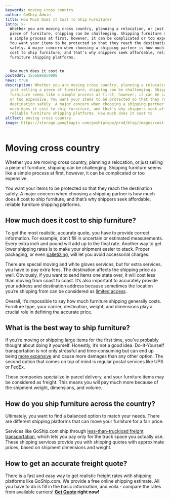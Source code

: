 ```yaml
---
keywords: moving cross country
author: GoShip Admin
title: How Much Does It Cost To Ship Furniture?
intro: >-
  Whether you are moving cross country, planning a relocation, or just selling a
  piece of furniture, shipping can be challenging. Shipping furniture seems like
  a simple process at first, however, it can be complicated or too expensive.
  You want your items to be protected so that they reach the destination
  safely. A major concern when choosing a shipping partner is how much does it
  cost to ship furniture, and that’s why shippers seek affordable, reliable
  furniture shipping platforms. 


  How much does it cost to
postedAt: 1556686850000
news: true
description: Whether you are moving cross country, planning a relocation, or
  just selling a piece of furniture, shipping can be challenging. Shipping
  furniture seems like a simple process at first, however, it can be complicated
  or too expensive. You want your items to be protected so that they reach the
  destination safely. A major concern when choosing a shipping partner is how
  much does it cost to ship furniture, and that’s why shippers seek affordable,
  reliable furniture shipping platforms. How much does it cost to
altText: moving cross country
image: https://storage.googleapis.com/goshiprepo/prod/blog/images/cost-to-ship-furniture.jpg
---
```

# Moving cross country

Whether you are moving cross country, planning a relocation, or just selling a piece of furniture, shipping can be challenging. Shipping furniture seems like a simple process at first, however, it can be complicated or too expensive. 

You want your items to be protected so that they reach the destination safely. A major concern when choosing a shipping partner is how much does it cost to ship furniture, and that’s why shippers seek affordable, reliable furniture shipping platforms.

## **How much does it cost to ship furniture?**

To get the most realistic, accurate quote, you have to provide correct information. For example, don’t fill in uncertain or estimated measurements. Every extra inch and pound will add up to the final rate. Another way to get lower shipping rates is to make your shipment easier to stack. Proper packaging, or even [palletizing,](https://www.goship.com/blog/palletizing-ltl-freight-everything-you-need-to-know/) will let you avoid accessorial charges. 

There are special moving and white gloves services, but for extra services, you have to pay extra fees. The destination affects the shipping price as well. Obviously, if you want to send items one state over, it will cost less than moving from coast to coast. It’s also important to accurately provide your address and destination address because sometimes the location you’re shipping from can be considered as [limited access](https://www.goship.com/blog/limited-access-shipping-location/). 

Overall, it’s impossible to say how much furniture shipping generally costs. Furniture type, your carrier, destination, weight, and dimensions play a crucial role in defining the accurate price.

## **What is the best way to ship furniture?**

If you’re moving or shipping large items for the first time, you’ve probably thought about doing it yourself. Honestly, it’s not a good idea. Do-It-Yourself transportation is not only stressful and time-consuming but can end up being [more expensive](https://www.lifestorage.com/blog/moving/is-it-cheaper-to-ship-furniture-or-buy-new/) and cause more damages than any other option. The second option that comes on top of mind is regular postal services like UPS or FedEx. 

These companies specialize in parcel delivery, and your furniture items may be considered as freight. This means you will pay much more because of the shipment weight, dimensions, and volume.

## **How do you ship furniture across the country?**

Ultimately, you want to find a balanced option to match your needs. There are different shipping platforms that can move your furniture for a fair price. 

Services like GoShip.com ship through [less-than-truckload freight transportation](https://www.goship.com/blog/what-is-less-than-truckload-shipping-and-how-can-it-benefit-you/), which lets you pay only for the truck space you actually use. These shipping services provide you with shipping quotes with approximate prices, based on shipment dimensions and weight.

## **How to get an accurate freight quote?**

There is a fast and easy way to get realistic freight rates with shipping platforms like GoShip.com. We provide a free online shipping estimate. All you have to do is fill in the basic information, and voila - compare the rates from available carriers! **[Get Quote](https://www.goship.com/) right now!**